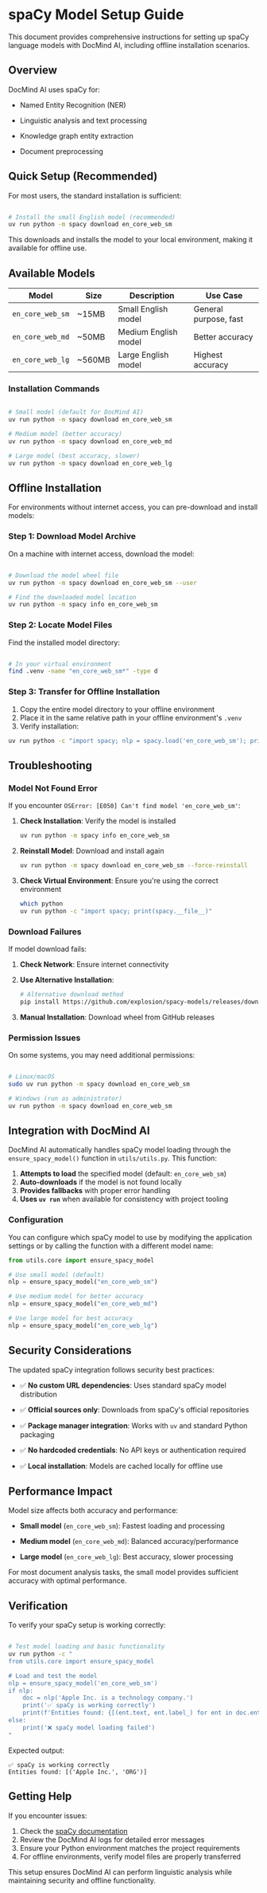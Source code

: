 # spaCy Model Setup Guide

This document provides comprehensive instructions for setting up spaCy language models with DocMind AI, including offline installation scenarios.

## Overview

DocMind AI uses spaCy for:

- Named Entity Recognition (NER)

- Linguistic analysis and text processing

- Knowledge graph entity extraction

- Document preprocessing

## Quick Setup (Recommended)

For most users, the standard installation is sufficient:

```bash

# Install the small English model (recommended)
uv run python -m spacy download en_core_web_sm
```

This downloads and installs the model to your local environment, making it available for offline use.

## Available Models

| Model | Size | Description | Use Case |
|-------|------|-------------|----------|
| `en_core_web_sm` | ~15MB | Small English model | General purpose, fast |
| `en_core_web_md` | ~50MB | Medium English model | Better accuracy |
| `en_core_web_lg` | ~560MB | Large English model | Highest accuracy |

### Installation Commands

```bash

# Small model (default for DocMind AI)
uv run python -m spacy download en_core_web_sm

# Medium model (better accuracy)
uv run python -m spacy download en_core_web_md

# Large model (best accuracy, slower)
uv run python -m spacy download en_core_web_lg
```

## Offline Installation

For environments without internet access, you can pre-download and install models:

### Step 1: Download Model Archive

On a machine with internet access, download the model:

```bash

# Download the model wheel file
uv run python -m spacy download en_core_web_sm --user

# Find the downloaded model location
uv run python -m spacy info en_core_web_sm
```

### Step 2: Locate Model Files

Find the installed model directory:

```bash

# In your virtual environment
find .venv -name "en_core_web_sm*" -type d
```

### Step 3: Transfer for Offline Installation

1. Copy the entire model directory to your offline environment
2. Place it in the same relative path in your offline environment's `.venv`
3. Verify installation:

```bash
uv run python -c "import spacy; nlp = spacy.load('en_core_web_sm'); print('Model loaded successfully')"
```

## Troubleshooting

### Model Not Found Error

If you encounter `OSError: [E050] Can't find model 'en_core_web_sm'`:

1. **Check Installation**: Verify the model is installed

   ```bash
   uv run python -m spacy info en_core_web_sm
   ```

2. **Reinstall Model**: Download and install again

   ```bash
   uv run python -m spacy download en_core_web_sm --force-reinstall
   ```

3. **Check Virtual Environment**: Ensure you're using the correct environment

   ```bash
   which python
   uv run python -c "import spacy; print(spacy.__file__)"
   ```

### Download Failures

If model download fails:

1. **Check Network**: Ensure internet connectivity
2. **Use Alternative Installation**:

   ```bash
   # Alternative download method
   pip install https://github.com/explosion/spacy-models/releases/download/en_core_web_sm-3.7.1/en_core_web_sm-3.7.1-py3-none-any.whl
   ```

3. **Manual Installation**: Download wheel from GitHub releases

### Permission Issues

On some systems, you may need additional permissions:

```bash

# Linux/macOS
sudo uv run python -m spacy download en_core_web_sm

# Windows (run as administrator)
uv run python -m spacy download en_core_web_sm
```

## Integration with DocMind AI

DocMind AI automatically handles spaCy model loading through the `ensure_spacy_model()` function in `utils/utils.py`. This function:

1. **Attempts to load** the specified model (default: `en_core_web_sm`)
2. **Auto-downloads** if the model is not found locally
3. **Provides fallbacks** with proper error handling
4. **Uses `uv run`** when available for consistency with project tooling

### Configuration

You can configure which spaCy model to use by modifying the application settings or by calling the function with a different model name:

```python
from utils.core import ensure_spacy_model

# Use small model (default)
nlp = ensure_spacy_model("en_core_web_sm")

# Use medium model for better accuracy
nlp = ensure_spacy_model("en_core_web_md")

# Use large model for best accuracy
nlp = ensure_spacy_model("en_core_web_lg")
```

## Security Considerations

The updated spaCy integration follows security best practices:

- ✅ **No custom URL dependencies**: Uses standard spaCy model distribution

- ✅ **Official sources only**: Downloads from spaCy's official repositories

- ✅ **Package manager integration**: Works with `uv` and standard Python packaging

- ✅ **No hardcoded credentials**: No API keys or authentication required

- ✅ **Local installation**: Models are cached locally for offline use

## Performance Impact

Model size affects both accuracy and performance:

- **Small model** (`en_core_web_sm`): Fastest loading and processing

- **Medium model** (`en_core_web_md`): Balanced accuracy/performance

- **Large model** (`en_core_web_lg`): Best accuracy, slower processing

For most document analysis tasks, the small model provides sufficient accuracy with optimal performance.

## Verification

To verify your spaCy setup is working correctly:

```bash

# Test model loading and basic functionality
uv run python -c "
from utils.core import ensure_spacy_model

# Load and test the model
nlp = ensure_spacy_model('en_core_web_sm')
if nlp:
    doc = nlp('Apple Inc. is a technology company.')
    print('✅ spaCy is working correctly')
    print(f'Entities found: {[(ent.text, ent.label_) for ent in doc.ents]}')
else:
    print('❌ spaCy model loading failed')
"
```

Expected output:

```text
✅ spaCy is working correctly
Entities found: [('Apple Inc.', 'ORG')]
```

## Getting Help

If you encounter issues:

1. Check the [spaCy documentation](https://spacy.io/usage/models)
2. Review the DocMind AI logs for detailed error messages
3. Ensure your Python environment matches the project requirements
4. For offline environments, verify model files are properly transferred

This setup ensures DocMind AI can perform linguistic analysis while maintaining security and offline functionality.
